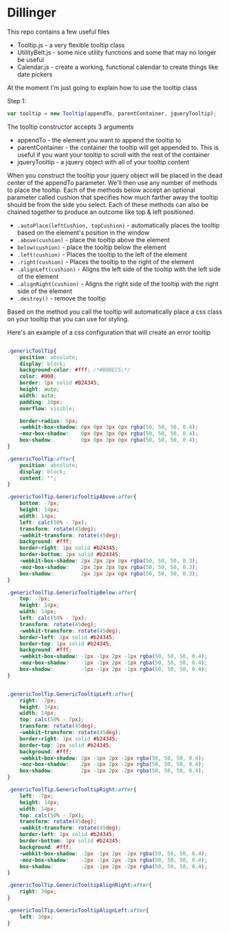 # Dillinger

This repo contains a few useful files


  - Tooltip.js - a very flexible tooltip class
  - UtilityBelt.js - some nice utility functions and some that may no longer be useful
  - Calendar.js - create a working, functional calendar to create things like date pickers

At the moment I'm just going to explain how to use the tooltip class

Step 1:
```javascript
var tooltip = new Tooltip(appendTo, parentContainer, jqueryTooltip);
```

The tooltip constructor accepts 3 arguments

- appendTo - the element you want to append the tooltip to
- parentContainer - the container the tooltip will get appended to. This is useful if you want your tooltip to scroll with the rest of the container
- jqueryTooltip - a jquery object with all of your tooltip content

When you construct the tooltip your jquery object will be placed in the dead center of the appendTo parameter. We'll then use any number of methods to place the tooltip. Each of the methods below accept an optional parameter called cushion that specifies how much farther away the tooltip should be from the side you select. Each of these methods can also be chained together to produce an outcome like top & left positioned.

- ```.autoPlace(leftCushion, topCushion)``` - automatically places the tooltip based on the element's position in the window
- ```.above(cushion)``` - place the tooltip above the element
- ```below(cushion)``` - place the tooltip below the element
- ```.left(cushion)``` - Places the tooltip to the left of the element
- ```.right(cushion)``` - Places the tooltip to the right of the element
- ```.alignLeft(cushion)``` - Aligns the left side of the tooltip with the left side of the element
- ```.alignRight(cushion)``` - Aligns the right side of the tooltip with the right side of the element
- ```.destroy()``` - remove the tooltip

Based on the method you call the tooltip will automatically place a css class on your tooltip that you can use for styling.

Here's an example of a css configuration that will create an error tooltip

```css

.genericToolTip{
    position: absolute;
    display: block;
    background-color: #fff; /*#B0BEC5;*/
    color: #000;
    border: 1px solid #B24345;
    height: auto;
    width: auto;
    padding: 10px;
    overflow: visible;

    border-radius: 5px;
    -webkit-box-shadow: 0px 0px 3px 0px rgba(50, 50, 50, 0.4);
    -moz-box-shadow:    0px 0px 3px 0px rgba(50, 50, 50, 0.4);
    box-shadow:         0px 0px 3px 0px rgba(50, 50, 50, 0.4);
}

.genericToolTip:after{
    position: absolute;
    display: block;
    content: "";
}

.genericToolTip.GenericTooltipAbove:after{
    bottom: -7px;
    height: 14px;
    width: 14px;
    left: calc(50% - 7px);
    transform: rotate(45deg);
    -webkit-transform: rotate(45deg);
    background: #fff;
    border-right: 1px solid #b24345;
    border-bottom: 1px solid #b24345;
    -webkit-box-shadow: 2px 2px 2px 0px rgba(50, 50, 50, 0.3);
    -moz-box-shadow:    2px 2px 2px 0px rgba(50, 50, 50, 0.3);
    box-shadow:         2px 2px 2px 0px rgba(50, 50, 50, 0.3);
}

.genericToolTip.GenericTooltipBelow:after{
    top: -7px;
    height: 14px;
    width: 14px;
    left: calc(50% - 7px);
    transform: rotate(45deg);
    -webkit-transform: rotate(45deg);
    border-left: 1px solid #b24345;
    border-top: 1px solid #b24345;
    background: #fff;
    -webkit-box-shadow: -1px -1px 2px -1px rgba(50, 50, 50, 0.4);
    -moz-box-shadow:    -1px -1px 2px -1px rgba(50, 50, 50, 0.4);
    box-shadow:         -1px -1px 2px -1px rgba(50, 50, 50, 0.4);
}


.genericToolTip.GenericTooltipLeft:after{
    right: -7px;
    height: 14px;
    width: 14px;
    top: calc(50% - 7px);
    transform: rotate(45deg);
    -webkit-transform: rotate(45deg);
    border-right: 1px solid #b24345;
    border-top: 1px solid #b24345;
    background: #fff;
    -webkit-box-shadow: 2px -1px 2px -2px rgba(50, 50, 50, 0.4);
    -moz-box-shadow:    2px -1px 2px -2px rgba(50, 50, 50, 0.4);
    box-shadow:         2px -1px 2px -2px rgba(50, 50, 50, 0.4);
}

.genericToolTip.GenericTooltipRight:after{
    left: -7px;
    height: 14px;
    width: 14px;
    top: calc(50% - 7px);
    transform: rotate(45deg);
    -webkit-transform: rotate(45deg);
    border-left: 1px solid #b24345;
    border-bottom: 1px solid #b24345;
    background: #fff;
    -webkit-box-shadow: -2px -1px 2px -2px rgba(50, 50, 50, 0.4);
    -moz-box-shadow:    -2px -1px 2px -2px rgba(50, 50, 50, 0.4);
    box-shadow:         -2px -1px 2px -2px rgba(50, 50, 50, 0.4);
}

.genericToolTip.GenericTooltipAlignRight:after{
    right: 30px;
}

.genericToolTip.GenericTooltipAlignLeft:after{
    left: 30px;
}
```

